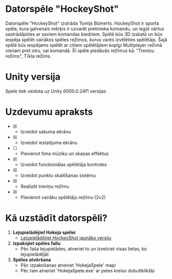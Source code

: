 # Datorspēle "HockeyShot"
Datorspēle "HockeyShot" izstrāda Tomijs Būmerts. HockeyShot ir sporta spēle, kura galvenais mērķis ir uzvarēt pretinieka komandu, un iegūt vārtus sastrādājoties ar saviem komandas biedriem.
Spēlē būs 3D izskatā un būs iespēja spēlēt vairākos spēles režīmos, kurus varēs izvēlēties spēlētājs. Šajā spēlē būs iespējams spēlēt ar citiem spēlētājiem kopīgi Multiplayer režīmā vienam pret otru, vai komandā.
Šī spēle piedāvās režīmus kā: "Treniņu režīms", Tīkla režīms.

# Unity versija
Spele tiek veidota uz Unity 6000.0.24f1 versijas

# Uzdevumu apraksts
- [x] - Izveidot sakuma ekrānu
- [x] - Izveidot iestatijuma ekrānu
- [ ] - Pievienot fona mūziku un skaņas effektus
- [x] - Izveidot funckionālas spēlētāja kontroles
- [x] - Izveidot punktu skaitīšanas sistēmu
- [x] - Realizēt treniņu režīmu
- [x] - Pievienot vairāku spēlētāju režīmu (2v2)

# Kā uzstādīt datorspēli?

1. **Lejupielādējiet Hokeja spēlei**
   - [Lejupielādējiet HockeyShot jaunāko versiju](https://github.com/TobiksB/HokejaSpele/releases/tag/Latest)
2. **Izpakojiet spēles failu**
   - Pēc faila lejupielādes, atveriet to un izvelciet visas lietas, ko lejupielādējāt
3. **Spēles atvēršana**
   - Pēc izpakošanas atveriet 'HokejaSpele' mapi
   - Pēc tam atveriet 'HokejaSpele.exe' ar peles kreiso dubultklikšķi
